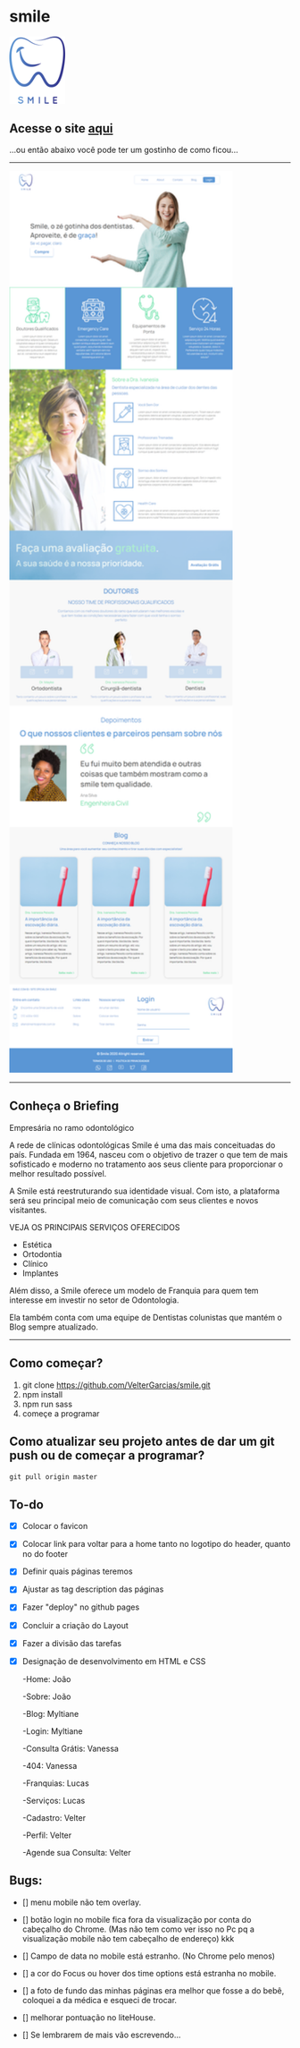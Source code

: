 # smile
<img src="assets/images/logo.svg" width="100px">

## Acesse o site [aqui](https://smile-clinica-odontologica.github.io/)

...ou então abaixo você pode ter um gostinho de como ficou...
<hr />
<img src="assets/images/photos/site-example.png" width="400px">
<hr />

## Conheça o Briefing

Empresária no ramo odontológico

A rede de clínicas odontológicas Smile é uma das mais conceituadas do país. Fundada em 1964, nasceu com o objetivo de trazer o que tem de mais sofisticado e moderno no tratamento aos seus cliente para proporcionar o melhor resultado possível. 

A Smile está reestruturando sua identidade visual. Com isto, a plataforma será seu principal meio de comunicação com seus clientes e novos visitantes.
 
VEJA OS PRINCIPAIS SERVIÇOS OFERECIDOS

- Estética
- Ortodontia
- Clínico
- Implantes

Além disso, a Smile oferece um modelo de Franquia para quem tem interesse em investir no setor de Odontologia.

Ela também conta com uma equipe de Dentistas colunistas que mantém o Blog sempre atualizado.

<hr />

## Como começar?
1. git clone https://github.com/VelterGarcias/smile.git
2. npm install
3. npm run sass
4. começe a programar

## Como atualizar seu projeto antes de dar um git push ou de começar a programar?
```
git pull origin master
```

## To-do

- [x] Colocar o favicon
- [x] Colocar link para voltar para a home tanto no logotipo do header, quanto no do footer
- [x] Definir quais páginas teremos
- [x] Ajustar as tag description das páginas
- [x] Fazer "deploy" no github pages


- [x] Concluir a criação do Layout
- [x] Fazer a divisão das tarefas

    
- [x] Designação de desenvolvimento em HTML e CSS
    
    -Home: João

    -Sobre: João

    -Blog: Myltiane

    -Login: Myltiane

    -Consulta Grátis: Vanessa
    
    -404: Vanessa

    -Franquias: Lucas

    -Serviços: Lucas

    -Cadastro: Velter

    -Perfil: Velter

    -Agende sua Consulta: Velter




## Bugs: 
- [] menu mobile não tem overlay. 
- [] botão login no mobile fica fora da visualização por conta do cabeçalho do Chrome. (Mas não tem como ver isso no Pc pq a visualização mobile não tem cabeçalho de endereço) kkk
- [] Campo de data no mobile está estranho. (No Chrome pelo menos)
- [] a cor do Focus ou hover dos time options está estranha no mobile.
- [] a foto de fundo das minhas páginas era melhor que fosse a do bebê, coloquei a da médica e esqueci de trocar.
- [] melhorar pontuação no liteHouse.

- [] Se lembrarem de mais vão escrevendo...
